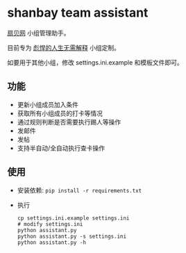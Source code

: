 shanbay team assistant
======================

[扇贝网](http://www.shanbay.com) 小组管理助手。

目前专为 [彪悍的人生无需解释](http://www.shanbay.com/team/detail/3352/) 小组定制。

如要用于其他小组，修改 settings.ini.example 和模板文件即可。


功能
----

* 更新小组成员加入条件
* 获取所有小组成员的打卡等情况
* 通过规则判断是否需要执行踢人等操作
* 发邮件
* 发帖
* 支持半自动/全自动执行查卡操作


使用
---

* 安装依赖: ```pip install -r requirements.txt```
* 执行

  ```
  cp settings.ini.example settings.ini
  # modify settings.ini
  python assistant.py
  python assistant.py -s settings.ini
  python assistant.py -h
  ```

